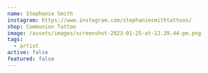 ```yaml
---
name: Stephanie Smith
instagram: https://www.instagram.com/stephaniesmithtattoos/
shop: Communion Tattoo
image: /assets/images/screenshot-2023-01-25-at-12.39.44-pm.png
tags:
  - artist
active: false
featured: false
---
```

